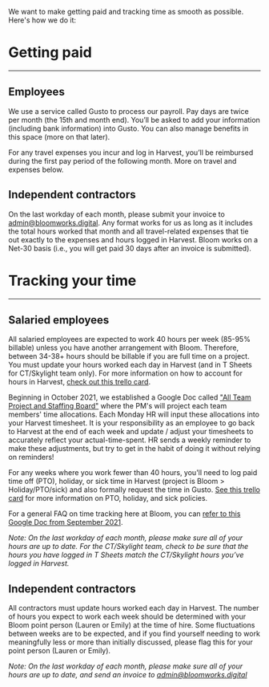We want to make getting paid and tracking time as smooth as possible. Here's how we do it: 

# Getting paid
---------------------

## Employees
We use a service called Gusto to process our payroll. Pay days are twice per month (the 15th and month end). You’ll be asked to add your information (including bank information) into Gusto. You can also manage benefits in this space (more on that later). 

For any travel expenses you incur and log in Harvest, you’ll be reimbursed during the first pay period of the following month. More on travel and expenses below. 

## Independent contractors
On the last workday of each month, please submit your invoice to admin@bloomworks.digital. Any format works for us as long as it includes the total hours worked that month and all travel-related expenses that tie out exactly to the expenses and hours logged in Harvest.  Bloom works on a Net-30 basis (i.e., you will get paid 30 days after an invoice is submitted).

# Tracking your time
------------------------------

## Salaried employees
All salaried employees are expected to work 40 hours per week (85-95% billable) unless you have another arrangement with Bloom. Therefore, between 34-38+ hours should be billable if you are full time on a project. You must update your hours worked each day in Harvest (and in T Sheets for CT/Skylight team only). For more information on how to account for hours in Harvest, [check out this trello card](https://trello.com/c/MDeCS2Sd). 

Beginning in October 2021, we established a Google Doc called ["All Team Project and Staffing Board"](https://docs.google.com/spreadsheets/d/1yJaEBIPDkfvggN2DkEXIKbfeRR9rOOmAnXtfOWyOtGM/edit#gid=222779496) where the PM's will project each team members' time allocations. Each Monday HR will input these allocations into your Harvest timesheet. It is your responsibility as an employee to go back to Harvest at the end of each week and update / adjust your timesheets to accurately reflect your actual-time-spent. HR sends a weekly reminder to make these adjustments, but try to get in the habit of doing it without relying on reminders! 

For any weeks where you work fewer than 40 hours, you'll need to log paid time off (PTO), holiday, or sick time in Harvest (project is Bloom > Holiday/PTO/sick) and also formally request the time in Gusto. [See this trello card](https://trello.com/c/bOtixcay) for more information on PTO, holiday, and sick policies.

For a general FAQ on time tracking here at Bloom, you can [refer to this Google Doc from September 2021](https://docs.google.com/document/d/1ZKem214TahVwl2K2OD5FNtP0_xX05nPdJ9CdAmShWwk/edit).

*Note: On the last workday of each month, please make sure all of your hours are up to date. For the CT/Skylight team, check to be sure that the hours you have logged in T Sheets match the CT/Skylight hours you’ve logged in Harvest.* 

## Independent contractors
All contractors must update hours worked each day in Harvest. The number of hours you expect to work each week should be determined with your Bloom point person (Lauren or Emily) at the time of hire. Some fluctuations between weeks are to be expected, and if you find yourself needing to work meaningfully less or more than initially discussed, please flag this for your point person (Lauren or Emily).  

*Note: On the last workday of each month, please make sure all of your hours are up to date, and send an invoice to admin@bloomworks.digital*
